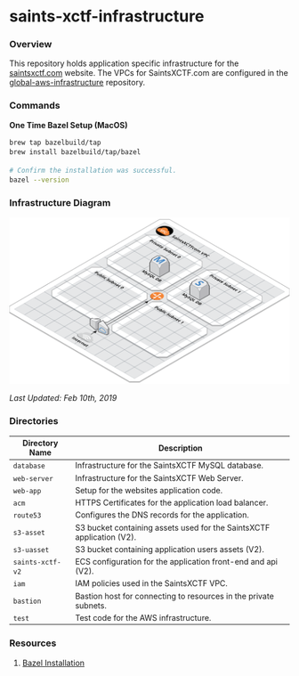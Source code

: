 # saints-xctf-infrastructure

### Overview

This repository holds application specific infrastructure for the [saintsxctf.com](https://www.saintsxctf.com/) website.  The 
VPCs for SaintsXCTF.com are configured in the [global-aws-infrastructure](https://github.com/AJarombek/global-aws-infrastructure) 
repository.

### Commands

**One Time Bazel Setup (MacOS)**

```bash
brew tap bazelbuild/tap
brew install bazelbuild/tap/bazel

# Confirm the installation was successful.
bazel --version
```

### Infrastructure Diagram

![AWS Model](aws-model.png)

*Last Updated: Feb 10th, 2019*

### Directories

| Directory Name    | Description                                                                 |
|-------------------|-----------------------------------------------------------------------------|
| `database`        | Infrastructure for the SaintsXCTF MySQL database.                           |
| `web-server`      | Infrastructure for the SaintsXCTF Web Server.                               |
| `web-app`         | Setup for the websites application code.                                    |
| `acm`             | HTTPS Certificates for the application load balancer.                       |
| `route53`         | Configures the DNS records for the application.                             |
| `s3-asset`        | S3 bucket containing assets used for the SaintsXCTF application (V2).       |
| `s3-uasset`       | S3 bucket containing application users assets (V2).                         |
| `saints-xctf-v2`  | ECS configuration for the application front-end and api (V2).               |
| `iam`             | IAM policies used in the SaintsXCTF VPC.                                    |
| `bastion`         | Bastion host for connecting to resources in the private subnets.            |
| `test`            | Test code for the AWS infrastructure.                                       |

### Resources

1. [Bazel Installation](https://docs.bazel.build/versions/3.2.0/install-os-x.html)